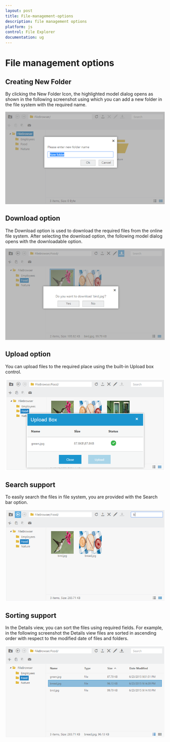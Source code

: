 ```yaml
---
layout: post
title: File-management-options
description: file management options
platform: js
control: File Explorer
documentation: ug
---
```


# File management options

## Creating New Folder

By clicking the New Folder Icon, the highlighted model dialog opens as shown in the following screenshot using which you can add a new folder in the file system with the required name.



![](/js/FileExplorer/File-management-options_images/File-management-options_img1.png)

## Download option

The Download option is used to download the required files from the online file system. After selecting the download option, the following model dialog opens with the downloadable option.



![](/js/FileExplorer/File-management-options_images/File-management-options_img2.png)

## Upload option

You can upload files to the required place using the built-in Upload box control.



![](/js/FileExplorer/File-management-options_images/File-management-options_img3.png)

## Search support

To easily search the files in file system, you are provided with the Search bar option.



![](/js/FileExplorer/File-management-options_images/File-management-options_img4.png)

## Sorting support

In the Details view, you can sort the files using required fields. For example, in the following screenshot the Details view files are sorted in ascending order with respect to the modified date of files and folders.



![](/js/FileExplorer/File-management-options_images/File-management-options_img5.png)

